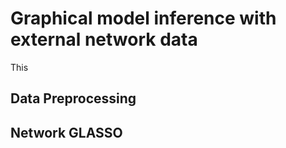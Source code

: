 # Graphical model inference with external network data

This 


## Data Preprocessing 



## Network GLASSO 
